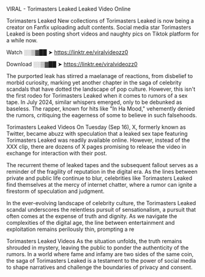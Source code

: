 VIRAL - Torimasters Leaked Leaked Video Online

Torimasters Leaked New collections of Torimasters Leaked is now being a creator on Fanfix uploading adult contents. Social media star Torimasters Leaked is been posting short videos and naughty pics on Tiktok platform for a while now.

Watch ░░▒▓██ ➤ https://linktr.ee/viralvideozz0

Download ░░▒▓██ ➤ https://linktr.ee/viralvideozz0

The purported leak has stirred a maelanage of reactions, from disbelief to morbid curiosity, marking yet another chapter in the saga of celebrity scandals that have dotted the landscape of pop culture. However, this isn't the first rodeo for Torimasters Leaked when it comes to rumors of a sex tape. In July 2024, similar whispers emerged, only to be debunked as baseless. The rapper, known for hits like "In Ha Mood," vehemently denied the rumors, critiquing the eagerness of some to believe in such falsehoods.

Torimasters Leaked Videos
On Tuesday (Sep 16), X, formerly known as Twitter, became abuzz with speculation that a leaked sex tape featuring Torimasters Leaked was readily available online. However, instead of the XXX clip, there are dozens of X pages promising to release the video in exchange for interaction with their post.

The recurrent theme of leaked tapes and the subsequent fallout serves as a reminder of the fragility of reputation in the digital era. As the lines between private and public life continue to blur, celebrities like Torimasters Leaked find themselves at the mercy of internet chatter, where a rumor can ignite a firestorm of speculation and judgment.

In the ever-evolving landscape of celebrity culture, the Torimasters Leaked scandal underscores the relentless pursuit of sensationalism, a pursuit that often comes at the expense of truth and dignity. As we navigate the complexities of the digital age, the line between entertainment and exploitation remains perilously thin, prompting a re

Torimasters Leaked Videos
As the situation unfolds, the truth remains shrouded in mystery, leaving the public to ponder the authenticity of the rumors. In a world where fame and infamy are two sides of the same coin, the saga of Torimasters Leaked is a testament to the power of social media to shape narratives and challenge the boundaries of privacy and consent.